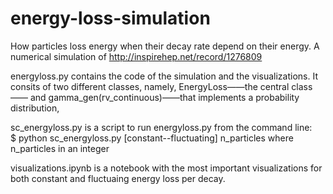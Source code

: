 # energy-loss-simulation
How particles loss energy when their decay rate depend on their energy. A numerical simulation of http://inspirehep.net/record/1276809

energyloss.py contains the code of the simulation and the visualizations. It consits of two different classes, namely, EnergyLoss——the central class—— and gamma_gen(rv_continuous)——that implements a probability distribution,

sc_energyloss.py is a script to run energyloss.py from the command line:  
$ python sc_energyloss.py [constant--fluctuating] n_particles 
where n_particles in an integer

visualizations.ipynb is a notebook with the most important visualizations for both constant and fluctuaing energy loss per decay.

